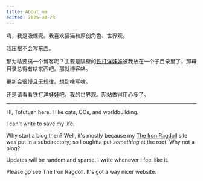 ```yaml
---
title: About me
edited: 2025-08-28
---
```


嗨，我是吸螺壳。我喜欢猫猫和原创角色、世界观。

我压根不会写东西。

那为啥要搞一个博客呢？主要是隔壁的[铁打洋娃娃](/The-Iron-Ragdoll/)被我放在一个子目录里了，那母目录总得有啥东西吧。那就博客咯。

更新会很慢且无规律。想到啥写啥。

还是请看看铁打洋娃娃吧，我的世界观。网站做得用心多了。

---

Hi, Tofutush here. I like cats, OCs, and worldbuilding.

I can't write to save my life.

Why start a blog then? Well, it's mostly because my [The Iron Ragdoll](/The-Iron-Ragdoll/) site was put in a subdirectory; so I oughtta put *something* at the root. Why not a blog?

Updates will be random and sparse. I write whenever I feel like it.

Please go see The Iron Ragdoll. It's got a way nicer website.
